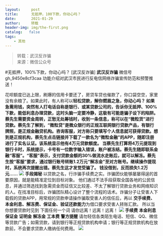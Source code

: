 ```yaml
---
layout:     post
title:      无抵押，100下款，你动心吗？
date:       2021-01-29
author:     转载
header-img: img/the-first.png
catalog:   false
tags:
    - 其他
---
```


<blockquote><p>转载：武汉反诈骗<br>
来源：微信公众号</p></blockquote>

#无抵押，100%下款，你动心吗？
[武汉反诈骗]
**武汉反诈骗**
微信号gh_9450e8cf3caa
功能介绍对武汉市民进行反电信网络诈骗宣传防范和预警推送！

花呗额度已达上限，刷爆的信用卡要还了，房贷车贷也催款了，你口袋空空，家里没有余粮了。如果此时，有人称可以**轻松贷款，解你燃眉之急，**你动心吗？
如果急需用钱，突然有人打电话自称是银行、或某贷款公司的，告诉你无抵押、100%下款，能低利息办理贷款，这时头脑一定要冷静，这极有可能是骗子设下的陷阱。
蔡先生需要资金周转，正愁无处筹钱时，收到一条信息，称可以在“微粒货”进行贷款。蔡先生了解到，“微粒贷”是微众银行的正规互联网银行贷款产品，有银行牌照，是正规金融贷机构。咨询客服，对方称只要填写个人信息就可获得贷款。想到是正规机构，蔡先生点击链接并下载了一款名为“微粒金融”的APP，随即注册进行了实名认证。该系统显示他有4万元贷款额度。
当蔡先生打算将4万元提现到银行卡时，系统提示，卡号有一位数字输入错误，账户被冻结。蔡先生随即联系金融“客服”。“客服”表示，支付贷款金额的30%做流水走账后，就可以解冻。蔡先生按“客服”要求，通过银行账号转账1.2万元“解冻金”至对方账号。继续操作提现时，系统再次提醒出错。蔡先生这才发觉受骗了。
**钱没借到，反而损失1.2万元****……**
![]({{site.baseurl}}/postimg/FHZ7bNowETgxsF8S3Zn7Oq5f0xUCspicyibj2cgqAlGicqibecLnibiaYnAOznY5DQcvQxl3qcibHhKzKJ1fgLZJmTmlg.jpeg)
**手段揭秘**
以贷款之名，行诈骗手续费之实。诈骗团伙能够屡屡得逞的首要原因，就是能精准定位到目标对象。
他们通过不法手段获取全国各地的公民信息，并通过筛选找到急需资金而征信又比较差、不太了解银行贷款业务和网络知识的人。在找准目标后，诈骗团队精心设计了整个流程的话术。诈骗分子让受害人下载假的贷款APP，用常规的贷款申请操作骗取受害人的信任后，再以
**交手续费、本金利息、解冻费、保证金、验证还款能力**为借口要求受害人转账汇款。
所以当你想要贷款时见到
下面任何一个词
请你远离！远离！远离！
![]({{site.baseurl}}/postimg/ldFaBNSkvHjWAJXvDKMXv6G5WJHoSnNKZ8XqnYOTN5OPA8xHLDprngT0e8Cym6ae99s13vE5EtrNibKZfDWrRHA.gif)
**手续费**
**本金利息**
**保证金**
**证明金**
**解冻金**
**工本费**
**警方提醒**
请勿轻信各类陌生电话、短信、QQ、微信等贷款广告；如需贷款，请到银行等正规贷款机构申请；银行等正规贷款机构在放款前，不会要求贷款人缴纳任何费用。
![]({{site.baseurl}}/postimg/8wBAcE4t1v43mJWUBWxxMUCTo68kibwH0Xwc7GknBp1MTzeXEHE3D7ImeYFJKibtJgTvFlNqjNynCs1DUzO6qsNw.jpeg)
